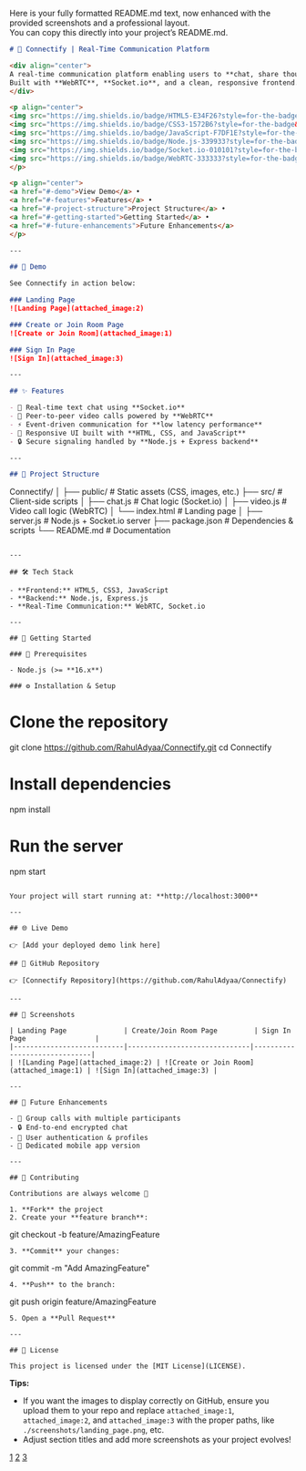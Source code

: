 Here is your fully formatted README.md text, now enhanced with the provided screenshots and a professional layout.  
You can copy this directly into your project’s README.md.

```markdown
# 💬 Connectify | Real-Time Communication Platform

<div align="center">
A real-time communication platform enabling users to **chat, share thoughts, and make video calls**.  
Built with **WebRTC**, **Socket.io**, and a clean, responsive frontend.
</div>

<p align="center">
<img src="https://img.shields.io/badge/HTML5-E34F26?style=for-the-badge&logo=html5&logoColor=white" alt="HTML5">
<img src="https://img.shields.io/badge/CSS3-1572B6?style=for-the-badge&logo=css3&logoColor=white" alt="CSS3">
<img src="https://img.shields.io/badge/JavaScript-F7DF1E?style=for-the-badge&logo=javascript&logoColor=black" alt="JavaScript">
<img src="https://img.shields.io/badge/Node.js-339933?style=for-the-badge&logo=node.js&logoColor=white" alt="Node.js">
<img src="https://img.shields.io/badge/Socket.io-010101?style=for-the-badge&logo=socket.io&logoColor=white" alt="Socket.io">
<img src="https://img.shields.io/badge/WebRTC-333333?style=for-the-badge&logo=webrtc&logoColor=white" alt="WebRTC">
</p>

<p align="center">
<a href="#-demo">View Demo</a> •
<a href="#-features">Features</a> •
<a href="#-project-structure">Project Structure</a> •
<a href="#-getting-started">Getting Started</a> •
<a href="#-future-enhancements">Future Enhancements</a>
</p>

---

## 🚀 Demo

See Connectify in action below:

### Landing Page  
![Landing Page](attached_image:2)

### Create or Join Room Page  
![Create or Join Room](attached_image:1)

### Sign In Page  
![Sign In](attached_image:3)

---

## ✨ Features

- 💬 Real-time text chat using **Socket.io**
- 🎥 Peer-to-peer video calls powered by **WebRTC**
- ⚡ Event-driven communication for **low latency performance**
- 📱 Responsive UI built with **HTML, CSS, and JavaScript**
- 🔒 Secure signaling handled by **Node.js + Express backend**

---

## 📂 Project Structure

```
Connectify/
│
├── public/                 # Static assets (CSS, images, etc.)
├── src/                    # Client-side scripts
│   ├── chat.js             # Chat logic (Socket.io)
│   ├── video.js            # Video call logic (WebRTC)
│   └── index.html          # Landing page
│
├── server.js               # Node.js + Socket.io server
├── package.json            # Dependencies & scripts
└── README.md               # Documentation
```

---

## 🛠️ Tech Stack

- **Frontend:** HTML5, CSS3, JavaScript
- **Backend:** Node.js, Express.js
- **Real-Time Communication:** WebRTC, Socket.io

---

## 🚀 Getting Started

### 🔑 Prerequisites

- Node.js (>= **16.x**)

### ⚙️ Installation & Setup

```
# Clone the repository
git clone https://github.com/RahulAdyaa/Connectify.git
cd Connectify

# Install dependencies
npm install

# Run the server
npm start
```

Your project will start running at: **http://localhost:3000**

---

## 🌐 Live Demo

👉 [Add your deployed demo link here]

## 🔗 GitHub Repository

👉 [Connectify Repository](https://github.com/RahulAdyaa/Connectify)

---

## 📸 Screenshots

| Landing Page              | Create/Join Room Page         | Sign In Page                 |
|---------------------------|------------------------------|------------------------------|
| ![Landing Page](attached_image:2) | ![Create or Join Room](attached_image:1) | ![Sign In](attached_image:3) |

---

## 🔮 Future Enhancements

- 👥 Group calls with multiple participants
- 🔒 End-to-end encrypted chat
- 👤 User authentication & profiles
- 📱 Dedicated mobile app version

---

## 🤝 Contributing

Contributions are always welcome 🚀

1. **Fork** the project  
2. Create your **feature branch**:  
   ```
   git checkout -b feature/AmazingFeature
   ```  
3. **Commit** your changes:  
   ```
   git commit -m "Add AmazingFeature"
   ```  
4. **Push** to the branch:  
   ```
   git push origin feature/AmazingFeature
   ```  
5. Open a **Pull Request**

---

## 📄 License

This project is licensed under the [MIT License](LICENSE).

```

**Tips:**  
- If you want the images to display correctly on GitHub, ensure you upload them to your repo and replace `attached_image:1`, `attached_image:2`, and `attached_image:3` with the proper paths, like `./screenshots/landing_page.png`, etc.
- Adjust section titles and add more screenshots as your project evolves!

[1](https://ppl-ai-file-upload.s3.amazonaws.com/web/direct-files/attachments/images/93272899/f2666a0f-1486-4562-9622-7ae2bdf3a70c/image.jpg?AWSAccessKeyId=ASIA2F3EMEYE5MW4VXBX&Signature=2m%2B5MB9WStlYrv3DXdAR%2Fyhk5NQ%3D&x-amz-security-token=IQoJb3JpZ2luX2VjECIaCXVzLWVhc3QtMSJGMEQCIC7SzMF3nKbJtd7isnNQFH3ea3n%2B%2FnI95M7nK1E2%2BhAwAiAYZ5oiyroXaH6pUaZwHcq%2FlvhIx75tSnuc2cCVbS57Eir6BAiL%2F%2F%2F%2F%2F%2F%2F%2F%2F%2F8BEAEaDDY5OTc1MzMwOTcwNSIMqE3BytKxoRjEcGM%2BKs4EBJohVPSV6zTdQX6Eze8kl%2BBD278bi1LbO6VR8IaehC3fWNwzF2JSgLAQKW0a%2BZMnhErb%2BoEXtoNjuyfmhSWwCqfn4bIP7X5mjIrEQBplYreaJ4iE2aRXMz2l7fQ8vpLWXw3EaN2zoiuqkE426wscW8Ow%2BGIUyNdJc3SN9kXUAmbAd%2FbC0YdyowLAkeSwVk%2BFcQZJsF98peIqvAwgrrnWEdQc%2BLuyAiGNipumiReI0%2F0dcsb846pThs4PXJVlRIT%2FKHGuLl3mMYO%2BNyneme%2BkWi4k2WTZ8S%2FnTb0tc8xyLlLve8IV4nOVhf8lqdwNAAtv3Utz3GTvbtAMSNPa0ym7XDrej5fK7IhmeAEOICQq0OLae3bDYZdRu9X7RkH7%2B1t2gLYNHxM%2BqzjlimZx%2Fw%2ByzXzcA8f70Ih4cgBrduWXm3FanI8jMAxHgzXaplVCVlsDmXeqSsKV%2F57m6EK0CznWTOPx1trfCDLIUzOjZ5SILj37GAXE2rgLxB4yTzVf%2FxCo%2FWSodVTYQeny8RMamddD%2Fq37XPEnPdid8ygf%2FB9jC4gRfMLKmfyLEol%2F%2Bzxu5ZALNQsJIH6vcySSqxOeOWXM7dby9ShlIeEqUKH%2BRW%2FPssLV7wZqcvqyC%2FcbIVQPP59n%2FT6dHY7%2FHBFNC%2Fvf2l8%2F0O52BLnXl78EnG3hu%2FFHAsdU7RkANTx9SKi8DV5yRMJZ2KbDopFYtMbC2pMF8OQUlocQ6sSJFIXAhRLwVsnOB%2Fsp3sU%2ByhmGd0dZMhnJAk9kanIxtUQ0rt%2Bo7xxMbXAwponwxQY6mwGHEjhVRQKLNzewaQyEYNSbx4xfOeI1nTgAPoc1sHnolRPFY4S%2F%2BGF2fvRUlB3IoOYgDOenBenQbkLzAKVcFeiGDV78mHsgUE2OUa5knS0FwU5PuTSQEV5LLTAiUvW0ppGjHVx7%2Bumc4L1HVAci6TOLBh%2F5nJ6d4xsxEA2MUhbg1SZ1MfwJzGXIHW5I0SUal7v8H8R8C5AaCEHuqw%3D%3D&Expires=1757154127)
[2](https://ppl-ai-file-upload.s3.amazonaws.com/web/direct-files/attachments/images/93272899/67863b2a-eeb8-459b-9467-0a37c51bad82/image.jpg?AWSAccessKeyId=ASIA2F3EMEYE5MW4VXBX&Signature=GsIAez7BmNvUhT14a1V1scFR0jI%3D&x-amz-security-token=IQoJb3JpZ2luX2VjECIaCXVzLWVhc3QtMSJGMEQCIC7SzMF3nKbJtd7isnNQFH3ea3n%2B%2FnI95M7nK1E2%2BhAwAiAYZ5oiyroXaH6pUaZwHcq%2FlvhIx75tSnuc2cCVbS57Eir6BAiL%2F%2F%2F%2F%2F%2F%2F%2F%2F%2F8BEAEaDDY5OTc1MzMwOTcwNSIMqE3BytKxoRjEcGM%2BKs4EBJohVPSV6zTdQX6Eze8kl%2BBD278bi1LbO6VR8IaehC3fWNwzF2JSgLAQKW0a%2BZMnhErb%2BoEXtoNjuyfmhSWwCqfn4bIP7X5mjIrEQBplYreaJ4iE2aRXMz2l7fQ8vpLWXw3EaN2zoiuqkE426wscW8Ow%2BGIUyNdJc3SN9kXUAmbAd%2FbC0YdyowLAkeSwVk%2BFcQZJsF98peIqvAwgrrnWEdQc%2BLuyAiGNipumiReI0%2F0dcsb846pThs4PXJVlRIT%2FKHGuLl3mMYO%2BNyneme%2BkWi4k2WTZ8S%2FnTb0tc8xyLlLve8IV4nOVhf8lqdwNAAtv3Utz3GTvbtAMSNPa0ym7XDrej5fK7IhmeAEOICQq0OLae3bDYZdRu9X7RkH7%2B1t2gLYNHxM%2BqzjlimZx%2Fw%2ByzXzcA8f70Ih4cgBrduWXm3FanI8jMAxHgzXaplVCVlsDmXeqSsKV%2F57m6EK0CznWTOPx1trfCDLIUzOjZ5SILj37GAXE2rgLxB4yTzVf%2FxCo%2FWSodVTYQeny8RMamddD%2Fq37XPEnPdid8ygf%2FB9jC4gRfMLKmfyLEol%2F%2Bzxu5ZALNQsJIH6vcySSqxOeOWXM7dby9ShlIeEqUKH%2BRW%2FPssLV7wZqcvqyC%2FcbIVQPP59n%2FT6dHY7%2FHBFNC%2Fvf2l8%2F0O52BLnXl78EnG3hu%2FFHAsdU7RkANTx9SKi8DV5yRMJZ2KbDopFYtMbC2pMF8OQUlocQ6sSJFIXAhRLwVsnOB%2Fsp3sU%2ByhmGd0dZMhnJAk9kanIxtUQ0rt%2Bo7xxMbXAwponwxQY6mwGHEjhVRQKLNzewaQyEYNSbx4xfOeI1nTgAPoc1sHnolRPFY4S%2F%2BGF2fvRUlB3IoOYgDOenBenQbkLzAKVcFeiGDV78mHsgUE2OUa5knS0FwU5PuTSQEV5LLTAiUvW0ppGjHVx7%2Bumc4L1HVAci6TOLBh%2F5nJ6d4xsxEA2MUhbg1SZ1MfwJzGXIHW5I0SUal7v8H8R8C5AaCEHuqw%3D%3D&Expires=1757154127)
[3](https://ppl-ai-file-upload.s3.amazonaws.com/web/direct-files/attachments/images/93272899/68d18279-5100-4c94-97e9-e17766ba43dd/image.jpg?AWSAccessKeyId=ASIA2F3EMEYE5MW4VXBX&Signature=6ngHtEDbz2QONLHUW%2F0F%2BRNagV8%3D&x-amz-security-token=IQoJb3JpZ2luX2VjECIaCXVzLWVhc3QtMSJGMEQCIC7SzMF3nKbJtd7isnNQFH3ea3n%2B%2FnI95M7nK1E2%2BhAwAiAYZ5oiyroXaH6pUaZwHcq%2FlvhIx75tSnuc2cCVbS57Eir6BAiL%2F%2F%2F%2F%2F%2F%2F%2F%2F%2F8BEAEaDDY5OTc1MzMwOTcwNSIMqE3BytKxoRjEcGM%2BKs4EBJohVPSV6zTdQX6Eze8kl%2BBD278bi1LbO6VR8IaehC3fWNwzF2JSgLAQKW0a%2BZMnhErb%2BoEXtoNjuyfmhSWwCqfn4bIP7X5mjIrEQBplYreaJ4iE2aRXMz2l7fQ8vpLWXw3EaN2zoiuqkE426wscW8Ow%2BGIUyNdJc3SN9kXUAmbAd%2FbC0YdyowLAkeSwVk%2BFcQZJsF98peIqvAwgrrnWEdQc%2BLuyAiGNipumiReI0%2F0dcsb846pThs4PXJVlRIT%2FKHGuLl3mMYO%2BNyneme%2BkWi4k2WTZ8S%2FnTb0tc8xyLlLve8IV4nOVhf8lqdwNAAtv3Utz3GTvbtAMSNPa0ym7XDrej5fK7IhmeAEOICQq0OLae3bDYZdRu9X7RkH7%2B1t2gLYNHxM%2BqzjlimZx%2Fw%2ByzXzcA8f70Ih4cgBrduWXm3FanI8jMAxHgzXaplVCVlsDmXeqSsKV%2F57m6EK0CznWTOPx1trfCDLIUzOjZ5SILj37GAXE2rgLxB4yTzVf%2FxCo%2FWSodVTYQeny8RMamddD%2Fq37XPEnPdid8ygf%2FB9jC4gRfMLKmfyLEol%2F%2Bzxu5ZALNQsJIH6vcySSqxOeOWXM7dby9ShlIeEqUKH%2BRW%2FPssLV7wZqcvqyC%2FcbIVQPP59n%2FT6dHY7%2FHBFNC%2Fvf2l8%2F0O52BLnXl78EnG3hu%2FFHAsdU7RkANTx9SKi8DV5yRMJZ2KbDopFYtMbC2pMF8OQUlocQ6sSJFIXAhRLwVsnOB%2Fsp3sU%2ByhmGd0dZMhnJAk9kanIxtUQ0rt%2Bo7xxMbXAwponwxQY6mwGHEjhVRQKLNzewaQyEYNSbx4xfOeI1nTgAPoc1sHnolRPFY4S%2F%2BGF2fvRUlB3IoOYgDOenBenQbkLzAKVcFeiGDV78mHsgUE2OUa5knS0FwU5PuTSQEV5LLTAiUvW0ppGjHVx7%2Bumc4L1HVAci6TOLBh%2F5nJ6d4xsxEA2MUhbg1SZ1MfwJzGXIHW5I0SUal7v8H8R8C5AaCEHuqw%3D%3D&Expires=1757154127)
